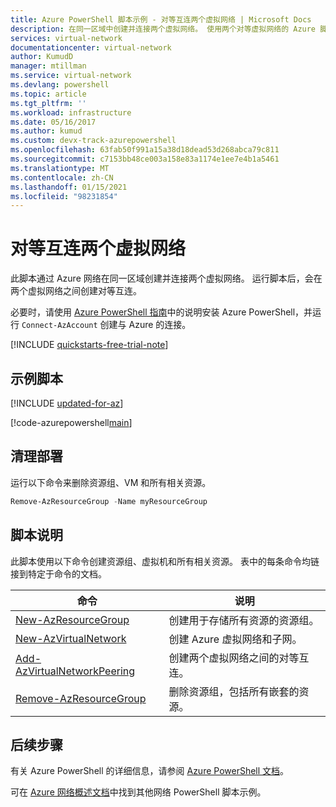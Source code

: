 ```yaml
---
title: Azure PowerShell 脚本示例 - 对等互连两个虚拟网络 | Microsoft Docs
description: 在同一区域中创建并连接两个虚拟网络。 使用两个对等虚拟网络的 Azure 脚本通过 Azure 来连接网络。
services: virtual-network
documentationcenter: virtual-network
author: KumudD
manager: mtillman
ms.service: virtual-network
ms.devlang: powershell
ms.topic: article
ms.tgt_pltfrm: ''
ms.workload: infrastructure
ms.date: 05/16/2017
ms.author: kumud
ms.custom: devx-track-azurepowershell
ms.openlocfilehash: 63fab50f991a15a38d18dead53d268abca79c811
ms.sourcegitcommit: c7153bb48ce003a158e83a1174e1ee7e4b1a5461
ms.translationtype: MT
ms.contentlocale: zh-CN
ms.lasthandoff: 01/15/2021
ms.locfileid: "98231854"
---
```

# <a name="peer-two-virtual-networks"></a>对等互连两个虚拟网络

此脚本通过 Azure 网络在同一区域创建并连接两个虚拟网络。 运行脚本后，会在两个虚拟网络之间创建对等互连。

必要时，请使用 [Azure PowerShell 指南](/powershell/azure/)中的说明安装 Azure PowerShell，并运行 `Connect-AzAccount` 创建与 Azure 的连接。

[!INCLUDE [quickstarts-free-trial-note](../../../includes/quickstarts-free-trial-note.md)]

## <a name="sample-script"></a>示例脚本

[!INCLUDE [updated-for-az](../../../includes/updated-for-az.md)]

[!code-azurepowershell[main](../../../powershell_scripts/virtual-network/peer-two-virtual-networks/peer-two-virtual-networks.ps1 "Peer two networks")]

## <a name="clean-up-deployment"></a>清理部署 

运行以下命令来删除资源组、VM 和所有相关资源。

```powershell
Remove-AzResourceGroup -Name myResourceGroup
```

## <a name="script-explanation"></a>脚本说明

此脚本使用以下命令创建资源组、虚拟机和所有相关资源。 表中的每条命令均链接到特定于命令的文档。

| 命令 | 说明 |
|---|---|
| [New-AzResourceGroup](/powershell/module/az.resources/new-azresourcegroup) | 创建用于存储所有资源的资源组。 | 
| [New-AzVirtualNetwork](/powershell/module/az.network/new-azvirtualnetwork)| 创建 Azure 虚拟网络和子网。 |
| [Add-AzVirtualNetworkPeering](/powershell/module/az.network/add-azvirtualnetworkpeering) | 创建两个虚拟网络之间的对等互连。  |
| [Remove-AzResourceGroup](/powershell/module/az.resources/remove-azresourcegroup) | 删除资源组，包括所有嵌套的资源。 |

## <a name="next-steps"></a>后续步骤

有关 Azure PowerShell 的详细信息，请参阅 [Azure PowerShell 文档](/powershell/azure/)。

可在 [Azure 网络概述文档](../powershell-samples.md?toc=%2fazure%2fnetworking%2ftoc.json)中找到其他网络 PowerShell 脚本示例。